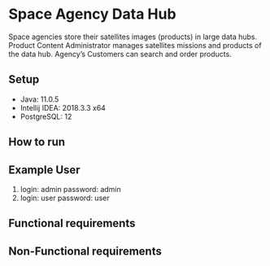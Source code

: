 # Space Agency Data Hub

Space agencies store their satellites images (products) in large data hubs. Product Content
Administrator manages satellites missions and products of the data hub. Agency’s
Customers can search and order products.

## Setup
- Java: 11.0.5
- Intellij IDEA: 2018.3.3 x64
- PostgreSQL: 12
## How to run



## Example User
1. login: admin password: admin
2. login: user password: user

## Functional requirements


## Non-Functional requirements